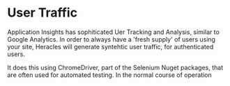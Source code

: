 # User Traffic

Application Insights has sophiticated Uer Tracking and Analysis, similar to Google Analytics.  In order to always have a 'fresh supply' of users using your site, Heracles will generate syntehtic user traffic, for authenticated users.

It does this using ChromeDriver, part of the Selenium Nuget packages, that are often used for automated testing.  In the normal course of operation 
